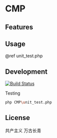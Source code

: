 # CMP


## Features


## Usage

@ref unit_test.php

## Development

[![Build Status](https://travis-ci.org/cmptech/cmp.png?branch=master)](https://travis-ci.org/cmptech/cmp)

Testing

```sh
php CMP\unit_test.php
```

## License

共产主义 万古长青
